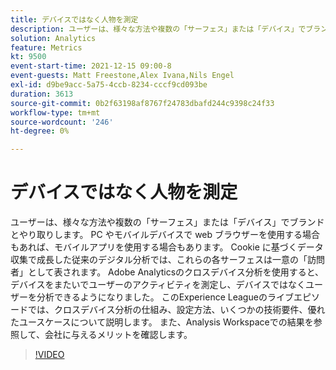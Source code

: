 ```yaml
---
title: デバイスではなく人物を測定
description: ユーザーは、様々な方法や複数の「サーフェス」または「デバイス」でブランドとやり取りします。 PC やモバイルデバイスで web ブラウザーを使用する場合もあれば、モバイルアプリを使用する場合もあります。 Cookie に基づくデータ収集で成長した従来のデジタル分析では、これらの各サーフェスは一意の「訪問者」として表されます。 Adobe Analyticsのクロスデバイス分析を使用すると、デバイスをまたいでユーザーのアクティビティを測定し、デバイスではなくユーザーを分析できるようになりました。 このExperience Leagueのライブエピソードでは、クロスデバイス分析の仕組み、設定方法、いくつかの技術要件、優れたユースケースについて説明します。 また、Analysis Workspaceでの結果を参照して、会社に与えるメリットを確認します。
solution: Analytics
feature: Metrics
kt: 9500
event-start-time: 2021-12-15 09:00-8
event-guests: Matt Freestone,Alex Ivana,Nils Engel
exl-id: d9be9acc-5a75-4ccb-8234-cccf9cd093be
duration: 3613
source-git-commit: 0b2f63198af8767f24783dbafd244c9398c24f33
workflow-type: tm+mt
source-wordcount: '246'
ht-degree: 0%

---
```


# デバイスではなく人物を測定

ユーザーは、様々な方法や複数の「サーフェス」または「デバイス」でブランドとやり取りします。 PC やモバイルデバイスで web ブラウザーを使用する場合もあれば、モバイルアプリを使用する場合もあります。 Cookie に基づくデータ収集で成長した従来のデジタル分析では、これらの各サーフェスは一意の「訪問者」として表されます。 Adobe Analyticsのクロスデバイス分析を使用すると、デバイスをまたいでユーザーのアクティビティを測定し、デバイスではなくユーザーを分析できるようになりました。 このExperience Leagueのライブエピソードでは、クロスデバイス分析の仕組み、設定方法、いくつかの技術要件、優れたユースケースについて説明します。 また、Analysis Workspaceでの結果を参照して、会社に与えるメリットを確認します。


>[!VIDEO](https://video.tv.adobe.com/v/339318/?quality=12&learn=on)

